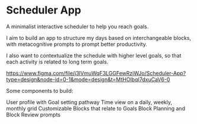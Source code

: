 # Scheduler App

A minimalist interactive scheduler to help you reach goals. 

I aim to build an app to structure my days based on interchangeable blocks, with metacognitive prompts to prompt better productivity.

I also want to contextualize the schedule with higher level goals, so that each activity is related to long term goals.

https://www.figma.com/file/j3lVmuWqF3LGGFewRzjWJo/Scheduler-App?type=design&node-id=0-1&mode=design&t=MtHOIbqI7dxuCaV6-0

Some components to build:

User profile with Goal setting pathway
Time view on a daily, weekly, monthly grid
Customizable Blocks that relate to Goals
Block Planning and Block Review prompts


